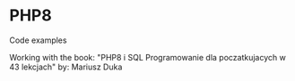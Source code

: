 # PHP8
Code examples

Working with the book:
"PHP8 i SQL Programowanie dla poczatkujacych w 43 lekcjach"
by: Mariusz Duka
